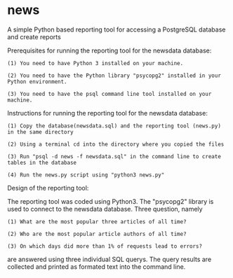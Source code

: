 # news
A simple Python based reporting tool for accessing a PostgreSQL database and create reports 


Prerequisites for running the reporting tool for the newsdata database:

  	(1) You need to have Python 3 installed on your machine.

  	(2) You need to have the Python library "psycopg2" installed in your Python environment.

  	(3) You need to have the psql command line tool installed on your machine.



Instructions for running the reporting tool for the newsdata database:

  	(1) Copy the database(newsdata.sql) and the reporting tool (news.py) in the same directory

  	(2) Using a terminal cd into the directory where you copied the files

  	(3) Run "psql -d news -f newsdata.sql" in the command line to create tables in the database

  	(4) Run the news.py script using "python3 news.py"



Design of the reporting tool:

The reporting tool was coded using Python3. The "psycopg2" library is used to connect to the
newsdata database. Three question, namely

  	(1) What are the most popular three articles of all time?

  	(2) Who are the most popular article authors of all time?

  	(3) On which days did more than 1% of requests lead to errors?

are answered using three individual SQL querys. The query results are collected and
printed as formated text into the command line.
